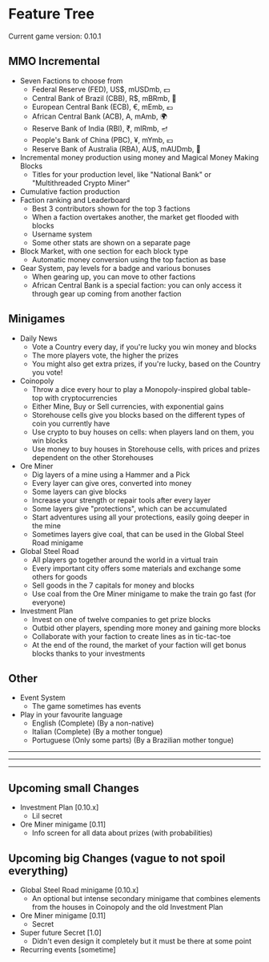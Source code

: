 # Feature Tree

Current game version: 0.10.1

## MMO Incremental
- Seven Factions to choose from
  - Federal Reserve (FED), US$, mUSDmb, 💵
  - Central Bank of Brazil (CBB), R$, mBRmb, 🐊
  - European Central Bank (ECB), €, mEmb, 💶
  - African Central Bank (ACB), A, mAmb, 🌍
  - Reserve Bank of India (RBI), ₹, mIRmb, 🪔
  - People's Bank of China (PBC), ¥, mYmb, 💴
  - Reserve Bank of Australia (RBA), AU$, mAUDmb, 🌊
- Incremental money production using money and Magical Money Making Blocks
  - Titles for your production level, like "National Bank" or "Multithreaded Crypto Miner"
- Cumulative faction production
- Faction ranking and Leaderboard
  - Best 3 contributors shown for the top 3 factions
  - When a faction overtakes another, the market get flooded with blocks
  - Username system
  - Some other stats are shown on a separate page
- Block Market, with one section for each block type
  - Automatic money conversion using the top faction as base
- Gear System, pay levels for a badge and various bonuses
  - When gearing up, you can move to other factions
  - African Central Bank is a special faction: you can only access it through gear up coming from another faction

## Minigames
- Daily News
  - Vote a Country every day, if you're lucky you win money and blocks
  - The more players vote, the higher the prizes
  - You might also get extra prizes, if you're lucky, based on the Country you vote!
- Coinopoly
  - Throw a dice every hour to play a Monopoly-inspired global table-top with cryptocurrencies
  - Either Mine, Buy or Sell currencies, with exponential gains
  - Storehouse cells give you blocks based on the different types of coin you currently have
  - Use crypto to buy houses on cells: when players land on them, you win blocks
  - Use money to buy houses in Storehouse cells, with prices and prizes dependent on the other Storehouses
- Ore Miner
  - Dig layers of a mine using a Hammer and a Pick
  - Every layer can give ores, converted into money
  - Some layers can give blocks
  - Increase your strength or repair tools after every layer
  - Some layers give "protections", which can be accumulated
  - Start adventures using all your protections, easily going deeper in the mine
  - Sometimes layers give coal, that can be used in the Global Steel Road minigame
- Global Steel Road
  - All players go together around the world in a virtual train
  - Every important city offers some materials and exchange some others for goods
  - Sell goods in the 7 capitals for money and blocks
  - Use coal from the Ore Miner minigame to make the train go fast (for everyone)
- Investment Plan
  - Invest on one of twelve companies to get prize blocks
  - Outbid other players, spending more money and gaining more blocks
  - Collaborate with your faction to create lines as in tic-tac-toe
  - At the end of the round, the market of your faction will get bonus blocks thanks to your investments

## Other
- Event System
  - The game sometimes has events
- Play in your favourite language
  - English (Complete) (By a non-native)
  - Italian (Complete) (By a mother tongue)
  - Portuguese (Only some parts) (By a Brazilian mother tongue)

_______________________________________________________________________________
_______________________________________________________________________________
_______________________________________________________________________________

## Upcoming small Changes
- Investment Plan [0.10.x]
  - Lil secret
- Ore Miner minigame [0.11]
  - Info screen for all data about prizes (with probabilities)


## Upcoming big Changes (vague to not spoil everything)
- Global Steel Road minigame [0.10.x]
  - An optional but intense secondary minigame that combines elements from the houses in Coinopoly and the old Investment Plan
- Ore Miner minigame [0.11]
  - Secret
- Super future Secret [1.0]
  - Didn't even design it completely but it must be there at some point
- Recurring events [sometime]
